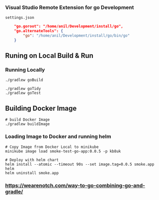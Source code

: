 
### Visual Studio Remote Extension for go Development
    settings.json
```json
    "go.goroot": "/home/anil/Development/install/go",
    "go.alternateTools": {
        "go": "/home/anil/Development/install/go/bin/go"
    }
```

## Runing on Local Build & Run
### Running Locally
```shell
./gradlew goBuild

./gradlew goTidy
./gradlew goTest
```
## Building Docker Image 
```shell
# build Docker Image
./gradlew buildImage
```


### Loading Image to Docker and running helm
```shell
# Copy Image from Docker Local to minikube 
minikube image load smoke-test-go-app:0.0.5 -p kb8uk

# Deploy with helm chart
helm install --atomic --timeout 90s --set image.tag=0.0.5 smoke.app helm
helm uninstall smoke.app
```


### https://wearenotch.com/way-to-go-combining-go-and-gradle/